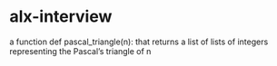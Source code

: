 # alx-interview
a function def pascal_triangle(n): that returns a list of lists of integers representing the Pascal’s triangle of n
